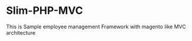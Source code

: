 Slim-PHP-MVC
============


This is Sample employee management Framework with magento like MVC architecture 



